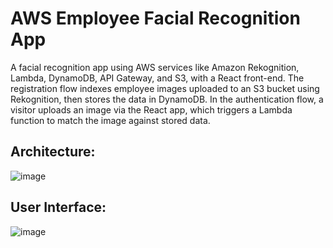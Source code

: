 # AWS Employee Facial Recognition App

A facial recognition app using AWS services like Amazon Rekognition, Lambda, DynamoDB, API Gateway, and S3, with a React front-end. The registration flow indexes employee images uploaded to an S3 bucket using Rekognition, then stores the data in DynamoDB. In the authentication flow, a visitor uploads an image via the React app, which triggers a Lambda function to match the image against stored data.

## Architecture:

![image](https://github.com/user-attachments/assets/63119864-cf41-44eb-8f5f-b870c3f3f2e4)


## User Interface:

![image](https://github.com/user-attachments/assets/b3600577-3d3b-4b93-b9b7-d720c1d7e981)




